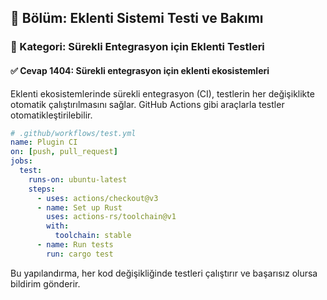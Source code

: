 ## 📘 Bölüm: Eklenti Sistemi Testi ve Bakımı  
### 🔹 Kategori: Sürekli Entegrasyon için Eklenti Testleri  
#### ✅ Cevap 1404: Sürekli entegrasyon için eklenti ekosistemleri

Eklenti ekosistemlerinde sürekli entegrasyon (CI), testlerin her değişiklikte otomatik çalıştırılmasını sağlar. GitHub Actions gibi araçlarla testler otomatikleştirilebilir.

```yaml
# .github/workflows/test.yml
name: Plugin CI
on: [push, pull_request]
jobs:
  test:
    runs-on: ubuntu-latest
    steps:
      - uses: actions/checkout@v3
      - name: Set up Rust
        uses: actions-rs/toolchain@v1
        with:
          toolchain: stable
      - name: Run tests
        run: cargo test
```
Bu yapılandırma, her kod değişikliğinde testleri çalıştırır ve başarısız olursa bildirim gönderir.
